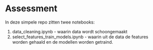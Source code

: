 # Assessment

In deze simpele repo zitten twee notebooks:
1. data_cleaning.ipynb - waarin data wordt schoongemaakt
2. select_features_train_models.ipynb - waarin uit de data de features worden gehaald en de modellen worden getraind.

